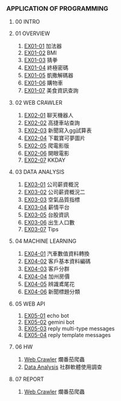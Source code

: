 ### APPLICATION OF PROGRAMMING
1. 00 INTRO
2. 01 OVERVIEW
    1. [EX01-01](class_01_01.ipynb) 加法器 
    2. [EX01-02](class_01_02.ipynb) BMI
    3. [EX01-03](class_01_03.ipynb) 猜拳
    4. [EX01-04](class_01_04.ipynb) 終極密碼
    5. [EX01-05](class_01_05.ipynb) 凱撒解碼器
    6. [EX01-06](class_01_06.ipynb) 購物車
    7. [EX01-07](class_01_07.ipynb) 美食資訊查詢
3. 02  WEB CRAWLER
    1. [EX02-01](class_02_01.ipynb) 聊天機器人
    2. [EX02-02](class_02_02.ipynb) 高捷車站查詢
    3. [EX02-03](class_02_03.ipynb) 新聞寫入gg試算表
    4. [EX02-04](class_02_04.ipynb) 下載寶可夢圖片
    5. [EX02-05](class_02_05.ipynb) 爬電影版
    6. [EX02-06](class_02_06.ipynb) 開眼電影
    7. [EX02-07](class_02_07.ipynb) KKDAY
4. 03 DATA ANALYSIS
    1. [EX03-01](class_03_01.ipynb) 公司薪資概況
    2. [EX03-02](class_03_02.ipynb) 公司薪資概況二
    3. [EX03-03](class_03_03.ipynb) 空氣品質指標
    4. [EX03-04](class_03_04.ipynb) 薪情平台
    5. [EX03-05](class_03_05.ipynb) 台股資訊
    6. [EX03-06](class_03_06.ipynb) 出生人口數
    7. [EX03-07](class_03_07.ipynb) Tips
5. 04 MACHINE LEARNING
   1. [EX04-01](class_04_01.ipynb) 汽車數值資料轉換
   2. [EX04-02](class_04_02.ipynb) 客戶基本資料編碼
   3. [EX04-03](class_04_03.ipynb) 客戶分群
   4. [EX04-04](class_04_04.ipynb) 加州房價
   5. [EX04-05](class_04_05.ipynb) 辨識鳶尾花
   6. [EX04-06](class_04_06.ipynb) 新聞標題分類
6. 05 WEB API
   1. [EX05-01](class_05_01.ipynb) echo bot
   2. [EX05-02](class_05_02.ipynb) gemini bot
   3. [EX05-03](class_05_03.ipynb) reply multi-type messages
   4. [EX05-04](class_05_04.ipynb) reply template messages
7. 06 HW
    1. [Web Crawler](hw02.ipynb) 爛番茄爬蟲
    2. [Data Analysis](hw03.ipynb) 社群軟體使用調查

8. 07 REPORT
   1. [Web Crawler](hw02.ipynb) 爛番茄爬蟲


